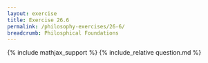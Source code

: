 ```yaml
---
layout: exercise
title: Exercise 26.6
permalink: /philosophy-exercises/26-6/
breadcrumb: Philosphical Foundations
---
```


{% include mathjax_support %}
{% include_relative question.md %}
